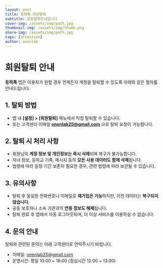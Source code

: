 ```yaml
---
layout: post
title: 등하톡 회원탈퇴
subtitle: 회원탈퇴안내입니다
cover-img: /assets/img/path.jpg
thumbnail-img: /assets/img/thumb.png
share-img: /assets/img/path.jpg
tags: [attention]
author: onenlab
---
```


# 회원탈퇴 안내

**등하톡** 앱은 이용자가 원할 경우 언제든지 계정을 탈퇴할 수 있도록 아래와 같은 절차를 안내드립니다.

## 1. 탈퇴 방법

- 앱 내 **[설정] > [회원탈퇴]** 메뉴에서 직접 탈퇴할 수 있습니다.
- 또는 고객센터 이메일 **onenlab25@gmail.com** 으로 탈퇴 요청이 가능합니다.

## 2. 탈퇴 시 처리 사항

- 회원님의 **계정 정보 및 개인정보는 즉시 삭제**되며 복구가 불가능합니다.
- 자녀 정보, 등하교 기록, 메시지 등의 **모든 사용 데이터도 함께 삭제**됩니다.
- 법령에 따라 일정 기간 보존이 필요한 경우, 관련 법령에 따라 보관될 수 있습니다.

## 3. 유의사항

- 탈퇴 후 동일한 전화번호나 이메일로 **재가입은 가능**하지만, 이전 데이터는 **복구되지 않습니다**.
- 공동 보호자나 소속 기관과의 **연동 정보도 해제**됩니다.
- 탈퇴 완료 후 앱에서 자동 로그아웃되며, 더 이상 서비스를 이용하실 수 없습니다.

## 4. 문의 안내

탈퇴와 관련된 문의는 아래 고객센터로 연락주시기 바랍니다.

- 이메일: onenlab25@gmail.com
- 운영시간: 평일 10:00 ~ 18:00 (점심시간 12:00 ~ 13:00)
